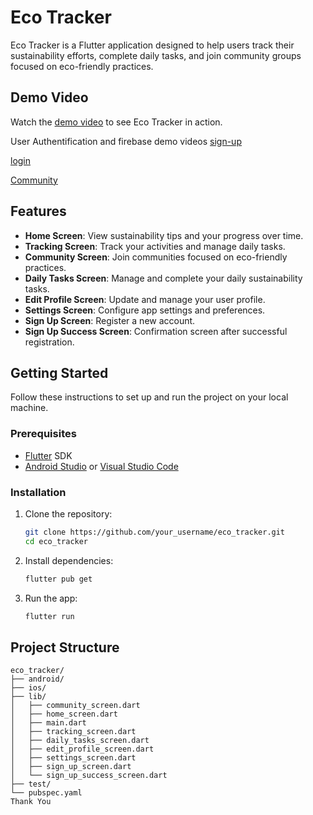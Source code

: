 # Eco Tracker

Eco Tracker is a Flutter application designed to help users track their sustainability efforts, complete daily tasks, and join community groups focused on eco-friendly practices.

## Demo Video

Watch the [demo video](https://youtube.com/shorts/k_IdCkhqXp8?feature=share) to see Eco Tracker in action.

User Authentification and firebase demo videos
[sign-up](https://www.loom.com/share/35d6f257062b49159e846b7fd2eaa64c?sid=53570e33-1a8b-4e2f-bbca-ce8ecead51e2)

[login](https://www.loom.com/share/7fbd3074382b45b1a45cb5448337034d?sid=c8a9254b-0260-4793-aded-a39f9e3f764f)

[Community](https://www.loom.com/share/b3990aa2344e4a589a0cbb5ec2fb2d83?sid=7530c18a-2c90-4a55-b3d3-4a3822d2a004)

## Features

- **Home Screen**: View sustainability tips and your progress over time.
- **Tracking Screen**: Track your activities and manage daily tasks.
- **Community Screen**: Join communities focused on eco-friendly practices.
- **Daily Tasks Screen**: Manage and complete your daily sustainability tasks.
- **Edit Profile Screen**: Update and manage your user profile.
- **Settings Screen**: Configure app settings and preferences.
- **Sign Up Screen**: Register a new account.
- **Sign Up Success Screen**: Confirmation screen after successful registration.

## Getting Started

Follow these instructions to set up and run the project on your local machine.

### Prerequisites

- [Flutter](https://flutter.dev/docs/get-started/install) SDK
- [Android Studio](https://developer.android.com/studio) or [Visual Studio Code](https://code.visualstudio.com/)

### Installation

1. Clone the repository:

    ```bash
    git clone https://github.com/your_username/eco_tracker.git
    cd eco_tracker
    ```

2. Install dependencies:

    ```bash
    flutter pub get
    ```

3. Run the app:

    ```bash
    flutter run
    ```

## Project Structure

```plaintext
eco_tracker/
├── android/
├── ios/
├── lib/
│   ├── community_screen.dart
│   ├── home_screen.dart
│   ├── main.dart
│   ├── tracking_screen.dart
│   ├── daily_tasks_screen.dart
│   ├── edit_profile_screen.dart
│   ├── settings_screen.dart
│   ├── sign_up_screen.dart
│   └── sign_up_success_screen.dart
├── test/
└── pubspec.yaml
Thank You 
